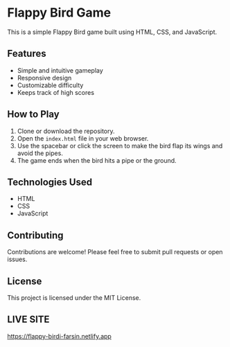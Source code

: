 # Flappy Bird Game

This is a simple Flappy Bird game built using HTML, CSS, and JavaScript.

## Features

* Simple and intuitive gameplay
* Responsive design
* Customizable difficulty
* Keeps track of high scores

## How to Play

1. Clone or download the repository.
2. Open the `index.html` file in your web browser.
3. Use the spacebar or click the screen to make the bird flap its wings and avoid the pipes.
4. The game ends when the bird hits a pipe or the ground.

## Technologies Used

* HTML
* CSS
* JavaScript

## Contributing

Contributions are welcome! Please feel free to submit pull requests or open issues.

## License

This project is licensed under the MIT License.

## LIVE SITE

https://flappy-birdi-farsin.netlify.app
